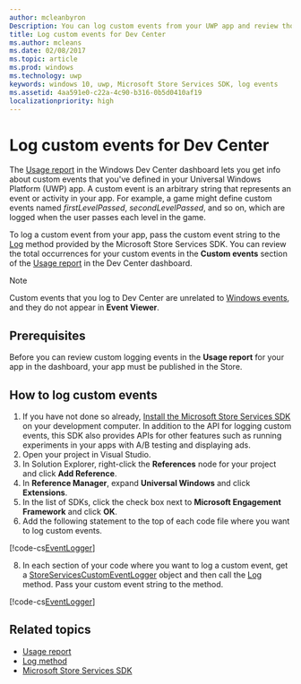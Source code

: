 ```yaml
---
author: mcleanbyron
Description: You can log custom events from your UWP app and review those events in the Usage report on the Windows Dev Center dashboard.
title: Log custom events for Dev Center
ms.author: mcleans
ms.date: 02/08/2017
ms.topic: article
ms.prod: windows
ms.technology: uwp
keywords: windows 10, uwp, Microsoft Store Services SDK, log events
ms.assetid: 4aa591e0-c22a-4c90-b316-0b5d0410af19
localizationpriority: high
---
```


# Log custom events for Dev Center

The [Usage report](https://msdn.microsoft.com/windows/uwp/publish/usage-report) in the Windows Dev Center dashboard lets you get info about custom events that you've defined in your Universal Windows Platform (UWP) app. A custom event is an arbitrary string that represents an event or activity in your app. For example, a game might define custom events named *firstLevelPassed*, *secondLevelPassed*, and so on, which are logged when the user passes each level in the game.

To log a custom event from your app, pass the custom event string to the [Log](https://msdn.microsoft.com/library/windows/apps/microsoft.services.store.engagement.storeservicescustomeventlogger.log.aspx) method provided by the Microsoft Store Services SDK. You can review the total occurrences for your custom events in the **Custom events** section of the [Usage report](https://msdn.microsoft.com/windows/uwp/publish/usage-report) in the Dev Center dashboard.

> [!NOTE]
> Custom events that you log to Dev Center are unrelated to [Windows events](https://msdn.microsoft.com/library/windows/desktop/aa964766.aspx), and they do not appear in **Event Viewer**.

## Prerequisites

Before you can review custom logging events in the **Usage report** for your app in the dashboard, your app must be published in the Store.

## How to log custom events

1. If you have not done so already, [Install the Microsoft Store Services SDK](microsoft-store-services-sdk.md#install-the-sdk) on your development computer. In addition to the API for logging custom events, this SDK also provides APIs for other features such as running experiments in your apps with A/B testing and displaying ads.
2. Open your project in Visual Studio.
3. In Solution Explorer, right-click the **References** node for your project and click **Add Reference**.
4. In **Reference Manager**, expand **Universal Windows** and click **Extensions**.
5. In the list of SDKs, click the check box next to **Microsoft Engagement Framework** and click **OK**.
7. Add the following statement to the top of each code file where you want to log custom events.

  [!code-cs[EventLogger](./code/StoreSDKSamples/cs/LogEvents.cs#EngagementNamespace)]

8. In each section of your code where you want to log a custom event, get a [StoreServicesCustomEventLogger](https://msdn.microsoft.com/library/windows/apps/microsoft.services.store.engagement.storeservicescustomeventlogger.log.aspx) object and then call the [Log](https://msdn.microsoft.com/library/windows/apps/microsoft.services.store.engagement.storeservicescustomeventlogger.log.aspx) method. Pass your custom event string to the method.

  [!code-cs[EventLogger](./code/StoreSDKSamples/cs/LogEvents.cs#Log)]

## Related topics

* [Usage report](https://msdn.microsoft.com/windows/uwp/publish/usage-report)
* [Log method](https://msdn.microsoft.com/library/windows/apps/microsoft.services.store.engagement.storeservicescustomeventlogger.log.aspx)
* [Microsoft Store Services SDK](https://msdn.microsoft.com/windows/uwp/monetize/microsoft-store-services-sdk)
